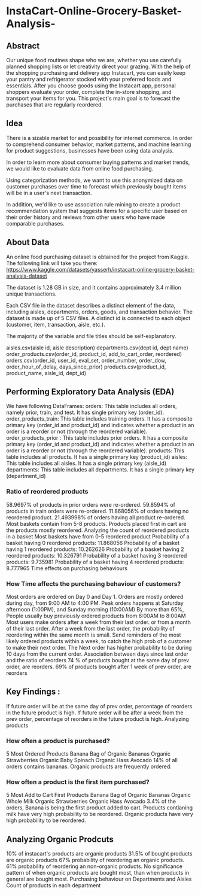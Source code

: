 # InstaCart-Online-Grocery-Basket-Analysis-

## Abstract
Our unique food routines shape who we are, whether you use carefully planned shopping lists or let creativity direct your grazing. With the help of the shopping purchasing and delivery app Instacart, you can easily keep your pantry and refrigerator stocked with your preferred foods and essentials. After you choose goods using the Instacart app, personal shoppers evaluate your order, complete the in-store shopping, and transport your items for you. This project's main goal is to forecast the purchases that are regularly reordered.

## Idea
There is a sizable market for and possibility for internet commerce. In order to comprehend consumer behavior, market patterns, and machine learning for product suggestions, businesses have been using data analysis.

In order to learn more about consumer buying patterns and market trends, we would like to evaluate data from online food purchasing.

Using categorization methods, we want to use this anonymized data on customer purchases over time to forecast which previously bought items will be in a user's next transaction.

In addition, we'd like to use association rule mining to create a product recommendation system that suggests items for a specific user based on their order history and reviews from other users who have made comparable purchases.

## About Data
An online food purchasing dataset is obtained for the project from Kaggle. The following link will take you there: https://www.kaggle.com/datasets/yasserh/instacart-online-grocery-basket-analysis-dataset

The dataset is 1.28 GB in size, and it contains approximately 3.4 million unique transactions.

Each CSV file in the dataset describes a distinct element of the data, including aisles, departments, orders, goods, and transaction behavior. The dataset is made up of 5 CSV files. A distinct id is connected to each object (customer, item, transaction, aisle, etc.).

The majority of the variable and file titles should be self-explanatory.

aisles.csv(aisle id, aisle description)
departments.csv(dept id, dept name)
order_products.csv(order_id, product_id, add_to_cart_order, reordered)
orders.csv(order_id, user_id, eval_set, order_number, order_dow, order_hour_of_delay, days_since_prior)
products.csv(product_id, product_name, aisle_id, dept_id)

## Performing Exploratory Data Analysis (EDA)
We have following DataFrames:
orders: This table includes all orders, namely prior, train, and test. It has single primary key (order_id).
order_products_train: This table includes training orders. It has a composite primary key (order_id and product_id) and indicates whether a product in an order is a reorder or not (through the reordered variable).
order_products_prior : This table includes prior orders. It has a composite primary key (order_id and product_id) and indicates whether a product in an order is a reorder or not (through the reordered variable).
products: This table includes all products. It has a single primary key (product_id)
aisles: This table includes all aisles. It has a single primary key (aisle_id)
departments: This table includes all departments. It has a single primary key (department_id)
### Ratio of reordered products
58.9697% of products in prior orders were re-ordered.
59.8594% of products in train orders were re-ordered.
11.868056% of orders having no reordered product.
21.493998% of orders having all product re-ordered.
Most baskets contain from 5-8 products.
Products placed first in cart are the products mostly reordered.
Analyzing the count of reordered products in a basket
Most baskets have from 0-5 reordered product
Probability of a basket having 0 reordered products: 11.868056
Probability of a basket having 1 reordered products: 10.262626
Probability of a basket having 2 reordered products: 10.326791
Probability of a basket having 3 reordered products: 9.735981
Probability of a basket having 4 reordered products: 8.777965
Time effects on purchasing behaviours
### How Time affects the purchasing behaviour of customers?
Most orders are ordered on Day 0 and Day 1.
Orders are mostly ordered during day, from 9:00 AM to 4:00 PM.
Peak orders happens at Saturday afternoon (1:00PM), and Sunday morning (10:00AM)
By more than 65%, People usually buy previously ordered products from 6:00AM to 8:00AM
Most users make orders after a week from their last order. or from a month of their last order.
After a week from the last order, the probability of reordering within the same month is small.
Send reminders of the most likely ordered products within a week, to catch the high prob of a customer to make their next order.
The Next order has higher probability to be during 10 days from the current order.
Association between days since last order and the ratio of reorders
74 % of products bought at the same day of prev order, are reorders.
69% of products bought after 1 week of prev order, are reorders
## Key Findings :
If future order will be at the same day of prev order, percentage of reorders in the future product is high.
If future order will be after a week from the prev order, percentage of reorders in the future product is high.
Analyzing products
### How often a product is purchased?
5 Most Ordered Products
Banana
Bag of Organic Bananas
Organic Strawberries
Organic Baby Spinach
Organic Hass Avocado
14% of all orders contains bananas.
Organic products are frequently ordered.
### How often a product is the first item purchased?
5 Most Add to Cart First Products
Banana
Bag of Organic Bananas
Organic Whole Milk
Organic Strawberries
Organic Hass Avocado
3.4% of the orders, Banana is being the first product added to cart. Products contianing milk have very high probability to be reordered. Organic products have very high probability to be reordered.
## Analyzing Organic Prodcuts
10% of instacart's products are organic products
31.5% of bought products are organic products
67% probability of reordering an organic products.
61% probability of reordering an non-organic products.
No significance pattern of when organic products are bought most, than when products in general are bought most.
Purchasing behaviour on Departments and Aisles
Count of products in each department
